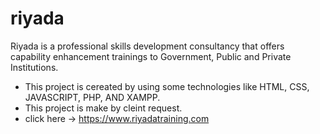 # riyada
Riyada is a professional skills development consultancy that offers capability enhancement trainings to Government, Public and Private Institutions.
* This project is cereated by using some technologies like HTML, CSS, JAVASCRIPT, PHP, AND XAMPP.
* This project is make by cleint request.
* click here -> https://www.riyadatraining.com
